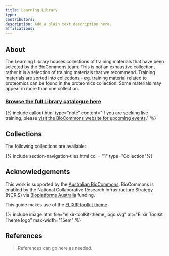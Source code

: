 ```yaml
---
title: Learning Library
type: 
contributors: 
description: Add a plain text description here.
affiliations: 
---
```


## About 

The Learning Library houses collections of training materials that have been selected by the BioCommons team. This is not an exhaustive collection, rather it is a selection of training materials that we recommend.
Training materials are sorted into collections - eg. training material related to proteomics can be found in the proteomics collection. Some materials may appear in more than one collection.

### [Browse the full Library catalogue here](resources)

{% include callout.html type="note" content="If you are seeking live training, please [visit the BioCommons website for upcoming events](https://www.biocommons.org.au/webinars-workshops)." %}

## Collections

The following collections are available:

{% include section-navigation-tiles.html col = "1" type="Collection"%}


## Acknowledgements

This work is supported by the [Australian BioCommons](https://www.biocommons.org.au/). BioCommons is enabled by the National Collaborative Research Infrastructure Strategy (NCRIS) via [Bioplatforms Australia](https://bioplatforms.com/) funding.

This guide makes use of the [ELIXIR toolkit theme](https://github.com/ELIXIR-Belgium/elixir-toolkit-theme)

{% include image.html file="elixir-toolkit-theme_logo.svg" alt="Elixir Toolkit Theme logo" max-width="15em" %}

## References

> References can go here as needed.
 
